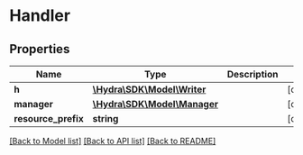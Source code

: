 # Handler

## Properties
Name | Type | Description | Notes
------------ | ------------- | ------------- | -------------
**h** | [**\Hydra\SDK\Model\Writer**](Writer.md) |  | [optional] 
**manager** | [**\Hydra\SDK\Model\Manager**](Manager.md) |  | [optional] 
**resource_prefix** | **string** |  | [optional] 

[[Back to Model list]](../README.md#documentation-for-models) [[Back to API list]](../README.md#documentation-for-api-endpoints) [[Back to README]](../README.md)


